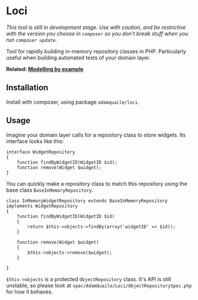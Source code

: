 # Loci

*This tool is still in development stage. Use with caution, and be restrictive with the version you choose in `composer` so you don't break stuff when you run `composer update`.*

Tool for rapidly building in-memory repository classes in PHP. Particularly useful
when building automated tests of your domain layer.

**Related: [Modelling by example](http://everzet.com/post/99045129766/introducing-modelling-by-example)**

## Installation

Install with composer, using package `adamquaile/loci`. 

## Usage

Imagine your domain layer calls for a repository class to store widgets. Its interface
looks like this:

    interface WidgetRepository
    {
        function findByWidgetID(WidgetID $id);
        function remove(Widget $widget);
    }
    
You can quickly make a repository class to match this repository using the base class
`BaseInMemoryRepository`.

    class InMemoryWidgetRepository extends BaseInMemoryRepository implements WidgetRepository
    {
        function findByWidgetID(WidgetID $id)
        {
            return $this->objects->findBy(array('widgetID' => $id));
        }
        
        function remove(Widget $widget)
        {
            $this->objects->remove($widget);
        }
    
    }
    
`$this->objects` is a protected `ObjectRepository` class. It's API is still unstable, so
please look at `spec/AdamQuaile/Loci/ObjectRepositorySpec.php` for how it behaves.
